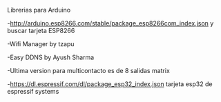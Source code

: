 Librerias para Arduino

-http://arduino.esp8266.com/stable/package_esp8266com_index.json y buscar tarjeta ESP8266

-Wifi Manager by tzapu

-Easy DDNS by Ayush Sharma

-Ultima version para multicontacto es de 8 salidas matrix

-https://dl.espressif.com/dl/package_esp32_index.json tarjeta esp32 de espressif systems

